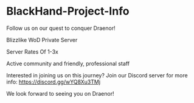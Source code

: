 # BlackHand-Project-Info

Follow us on our quest to conquer Draenor! 

Blizzlike WoD Private Server

Server Rates Of 1-3x

Active community and friendly, professional staff

Interested in joining us on this journey? Join our Discord server for more info: https://discord.gg/wYQ8Xu3TMj

We look forward to seeing you on Draenor!
